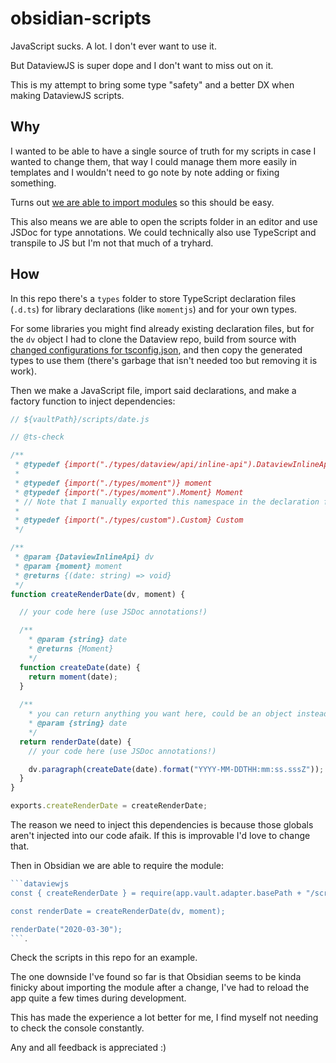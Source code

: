 # obsidian-scripts

JavaScript sucks. A lot. I don't ever want to use it.

But DataviewJS is super dope and I don't want to miss out on it.

This is my attempt to bring some type "safety" and a better DX when making DataviewJS scripts.

## Why

I wanted to be able to have a single source of truth for my scripts in case I wanted to change them, that way I could manage them more easily in templates and I wouldn't need to go note by note adding or fixing something.

Turns out [we are able to import modules](https://forum.obsidian.md/t/dataviewjs-code-reuse-common-place-for-scripts/18611/6) so this should be easy.

This also means we are able to open the scripts folder in an editor and use JSDoc for type annotations. We could technically also use TypeScript and transpile to JS but I'm not that much of a tryhard.

## How

In this repo there's a `types` folder to store TypeScript declaration files (`.d.ts`) for library declarations (like `momentjs`) and for your own types.

For some libraries you might find already existing declaration files, but for the `dv` object I had to clone the Dataview repo, build from source with [changed configurations for tsconfig.json](https://stackoverflow.com/a/73416945), and then copy the generated types to use them (there's garbage that isn't needed too but removing it is work).

Then we make a JavaScript file, import said declarations, and make a factory function to inject dependencies:

```js
// ${vaultPath}/scripts/date.js

// @ts-check

/**
 * @typedef {import("./types/dataview/api/inline-api").DataviewInlineApi} DataviewInlineApi
 *
 * @typedef {import("./types/moment")} moment
 * @typedef {import("./types/moment").Moment} Moment
 * // Note that I manually exported this namespace in the declaration file, it's not exported by default.
 *
 * @typedef {import("./types/custom").Custom} Custom
 */

/**
 * @param {DataviewInlineApi} dv
 * @param {moment} moment
 * @returns {(date: string) => void}
 */
function createRenderDate(dv, moment) {

  // your code here (use JSDoc annotations!)

  /**
    * @param {string} date
    * @returns {Moment}
    */
  function createDate(date) {
    return moment(date);
  }
  
  /**
    * you can return anything you want here, could be an object instead of a function
    * @param {string} date
    */
  return renderDate(date) {
    // your code here (use JSDoc annotations!)

    dv.paragraph(createDate(date).format("YYYY-MM-DDTHH:mm:ss.sssZ"));
  }
}

exports.createRenderDate = createRenderDate;
```

The reason we need to inject this dependencies is because those globals aren't injected into our code afaik. If this is improvable I'd love to change that.

Then in Obsidian we are able to require the module:

```js
```dataviewjs
const { createRenderDate } = require(app.vault.adapter.basePath + "/scripts/date.js");

const renderDate = createRenderDate(dv, moment);

renderDate("2020-03-30");
```.
```

Check the scripts in this repo for an example.

The one downside I've found so far is that Obsidian seems to be kinda finicky about importing the module after a change, I've had to reload the app quite a few times during development.

This has made the experience a lot better for me, I find myself not needing to check the console constantly.

Any and all feedback is appreciated :)
